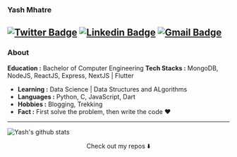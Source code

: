 ### Yash Mhatre
[![Twitter Badge](https://img.shields.io/badge/-Yash_Mhatre-1ca0f1?style=flat-square&logo=twitter&logoColor=white&link=https://twitter.com/theyashmhatre)](https://twitter.com/theyashmhatre)  [![Linkedin Badge](https://img.shields.io/badge/-Yash_Mhatre-blue?style=flat-square&logo=Linkedin&logoColor=white&link=https://www.linkedin.com/in/yash-mhatre-7a7bb31a0/)](https://www.linkedin.com/in/yash-mhatre-7a7bb31a0/) [![Gmail Badge](https://img.shields.io/badge/-yashmhatre62@gmail.com-c14438?style=flat-square&logo=Gmail&logoColor=white&link=mailto:yashmhatre62@gmail.com)](mailto:yashmhatre62@gmail.com)
---------------------------------------------------------------------------------------------------------------------------------------------------------------------------------
### About
   **Education :** Bachelor of Computer Engineering
   **Tech Stacks :** MongoDB, NodeJS, ReactJS, Express, NextJS  |  Flutter
-  **Learning :** Data Science | Data Structures and ALgorithms
-  **Languages :** Python, C, JavaScript, Dart
-  **Hobbies :** Blogging, Trekking
-  **Fact :** First solve the problem, then write the code :heart: 

---------------------------------------------------------------------------------------------------------------------------------------------------------------------------------

<img alt="Yash's github stats" src="https://github-readme-stats.vercel.app/api?username=theyashmhatre&&show_icons=true&title_color=ffffff&icon_color=bb2acf&text_color=daf7dc&bg_color=151515" >

<p align="center">
Check out my repos ⬇️  
</p>
